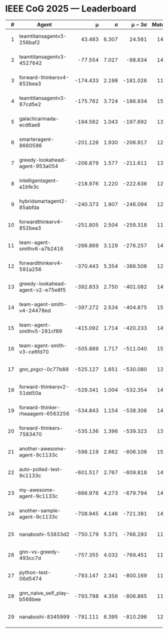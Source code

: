 # IEEE CoG 2025 — Leaderboard

| # | Agent | μ | σ | μ − 3σ | Matches | Updated |
|---:|---|---:|---:|---:|---:|---|
| 1 | teamtitansagentv3-256baf2 | 43.483 | 6.307 | 24.561 | 14996 | 2025-08-22 09:54 |
| 2 | teamtitansagentv3-4527642 | -77.554 | 7.027 | -98.634 | 14250 | 2025-08-22 09:54 |
| 3 | forward-thinkersv4-852bea3 | -174.433 | 2.198 | -181.026 | 11538 | 2025-08-22 09:54 |
| 4 | teamtitansagentv3-87cd5e2 | -175.762 | 3.724 | -186.934 | 15466 | 2025-08-22 09:54 |
| 5 | galacticarmada-ecd6ae8 | -194.562 | 1.043 | -197.692 | 13760 | 2025-08-22 09:54 |
| 6 | smarteragent-8660586 | -201.126 | 1.930 | -206.917 | 12305 | 2025-08-22 09:54 |
| 7 | greedy-lookahead-agent-953a054 | -206.879 | 1.577 | -211.611 | 13972 | 2025-08-22 09:54 |
| 8 | intelligentagent-a1bfe3c | -218.976 | 1.220 | -222.636 | 12401 | 2025-08-22 09:54 |
| 9 | hybridsmartagent2-85abfda | -240.373 | 1.907 | -246.094 | 12969 | 2025-08-22 09:54 |
| 10 | forwardthinkerv4-852bea3 | -251.805 | 2.504 | -259.318 | 11902 | 2025-08-22 09:54 |
| 11 | team-agent-smithv6-a7b2416 | -266.869 | 3.129 | -276.257 | 14340 | 2025-08-22 09:54 |
| 12 | forwardthinkerv4-591a256 | -370.443 | 5.354 | -386.506 | 12053 | 2025-08-22 09:54 |
| 13 | greedy-lookahead-agent-v2-e75e8f5 | -392.833 | 2.750 | -401.082 | 14372 | 2025-08-22 09:54 |
| 14 | team-agent-smith-v4-24478ed | -397.272 | 2.534 | -404.875 | 15102 | 2025-08-22 09:54 |
| 15 | team-agent-smithv5-281cf89 | -415.092 | 1.714 | -420.233 | 14520 | 2025-08-22 09:54 |
| 16 | team-agent-smith-v3-ce6fd70 | -505.889 | 1.717 | -511.040 | 15902 | 2025-08-22 09:54 |
| 17 | gnn_prgcr-0c77b88 | -525.127 | 1.651 | -530.080 | 13080 | 2025-08-22 09:54 |
| 18 | forward-thinkersv2-51dd50a | -529.341 | 1.004 | -532.354 | 14328 | 2025-08-22 09:54 |
| 19 | forward-thinker-rheaagent-6563256 | -534.843 | 1.154 | -538.306 | 14028 | 2025-08-22 09:54 |
| 20 | forward-thinkers-7583470 | -535.136 | 1.396 | -539.323 | 13640 | 2025-08-22 09:54 |
| 21 | another-awesome-agent-9c1133c | -598.119 | 2.662 | -606.106 | 15400 | 2025-08-22 09:54 |
| 22 | auto-polled-test-9c1133c | -601.517 | 2.767 | -609.818 | 14560 | 2025-08-22 09:54 |
| 23 | my-awesome-agent-9c1133c | -666.976 | 4.273 | -679.794 | 14600 | 2025-08-22 09:54 |
| 24 | another-sample-agent-9c1133c | -708.945 | 4.146 | -721.381 | 14560 | 2025-08-22 09:54 |
| 25 | nanaboshi-53833d2 | -750.179 | 5.371 | -766.293 | 11240 | 2025-08-22 09:54 |
| 26 | gnn-vs-greedy-493cc7d | -757.355 | 4.032 | -769.451 | 11940 | 2025-08-22 09:54 |
| 27 | python-test-06d5474 | -793.147 | 2.341 | -800.169 | 11970 | 2025-08-22 09:54 |
| 28 | gnn_naive_self_play-b568bee | -793.798 | 4.356 | -806.865 | 11540 | 2025-08-22 09:54 |
| 29 | nanaboshi-8345999 | -791.111 | 6.395 | -810.296 | 12290 | 2025-08-22 09:54 |

